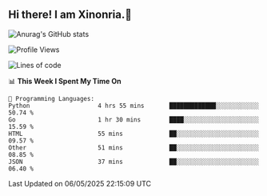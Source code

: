 ## Hi there! I am Xinonria.👋

![Anurag's GitHub stats](https://status-git-main-xinonrias-projects-f26540e3.vercel.app/api?username=xinonria&hide=stars,issues)

<!--START_SECTION:waka-->
![Profile Views](http://img.shields.io/badge/Profile%20Views-0-blue)

![Lines of code](https://img.shields.io/badge/From%20Hello%20World%20I%27ve%20Written-3.0%20million%20lines%20of%20code-blue)

📊 **This Week I Spent My Time On** 

```text
💬 Programming Languages: 
Python                   4 hrs 55 mins       █████████████░░░░░░░░░░░░   50.74 % 
Go                       1 hr 30 mins        ████░░░░░░░░░░░░░░░░░░░░░   15.59 % 
HTML                     55 mins             ██░░░░░░░░░░░░░░░░░░░░░░░   09.57 % 
Other                    51 mins             ██░░░░░░░░░░░░░░░░░░░░░░░   08.85 % 
JSON                     37 mins             ██░░░░░░░░░░░░░░░░░░░░░░░   06.40 % 
```


 Last Updated on 06/05/2025 22:15:09 UTC
<!--END_SECTION:waka-->

<!--
**xinonria/xinonria** is a ✨ _special_ ✨ repository because its `README.md` (this file) appears on your GitHub profile.

Here are some ideas to get you started:

- 🔭 I’m currently working on ...
- 🌱 I’m currently learning ...
- 👯 I’m looking to collaborate on ...
- 🤔 I’m looking for help with ...
- 💬 Ask me about ...
- 📫 How to reach me: ...
- 😄 Pronouns: ...
- ⚡ Fun fact: ...
-->
